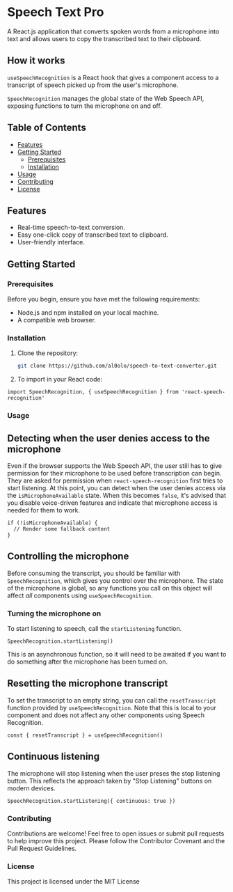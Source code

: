# Speech Text Pro

A React.js application that converts spoken words from a microphone into text and allows users to copy the transcribed text to their clipboard.

## How it works
`useSpeechRecognition` is a React hook that gives a component access to a transcript of speech picked up from the user's microphone.

`SpeechRecognition` manages the global state of the Web Speech API, exposing functions to turn the microphone on and off.

## Table of Contents

- [Features](#features)
- [Getting Started](#getting-started)
  - [Prerequisites](#prerequisites)
  - [Installation](#installation)
- [Usage](#usage)
- [Contributing](#contributing)
- [License](#license)

## Features

- Real-time speech-to-text conversion.
- Easy one-click copy of transcribed text to clipboard.
- User-friendly interface.


## Getting Started

### Prerequisites

Before you begin, ensure you have met the following requirements:

- Node.js and npm installed on your local machine.
- A compatible web browser.

### Installation

1. Clone the repository:

   ```bash
   git clone https://github.com/al0olo/speech-to-text-converter.git

2. To import in your React code:

`import SpeechRecognition, { useSpeechRecognition } from 'react-speech-recognition'`

### Usage

## Detecting when the user denies access to the microphone

Even if the browser supports the Web Speech API, the user still has to give permission for their microphone to be used before transcription can begin. They are asked for permission when `react-speech-recognition` first tries to start listening. At this point, you can detect when the user denies access via the `isMicrophoneAvailable` state. When this becomes `false`, it's advised that you disable voice-driven features and indicate that microphone access is needed for them to work.

```
if (!isMicrophoneAvailable) {
  // Render some fallback content
}
```
## Controlling the microphone

Before consuming the transcript, you should be familiar with `SpeechRecognition`, which gives you control over the microphone. The state of the microphone is global, so any functions you call on this object will affect _all_ components using `useSpeechRecognition`.

### Turning the microphone on

To start listening to speech, call the `startListening` function.

```
SpeechRecognition.startListening()
```

This is an asynchronous function, so it will need to be awaited if you want to do something after the microphone has been turned on.


## Resetting the microphone transcript

To set the transcript to an empty string, you can call the `resetTranscript` function provided by `useSpeechRecognition`. Note that this is local to your component and does not affect any other components using Speech Recognition.

```
const { resetTranscript } = useSpeechRecognition()
```

## Continuous listening

The microphone will stop listening when the user preses the stop listening button. This reflects the approach taken by "Stop Listening" buttons on modern devices.

```
SpeechRecognition.startListening({ continuous: true })
```



 ### Contributing
Contributions are welcome! Feel free to open issues or submit pull requests to help improve this project. Please follow the Contributor Covenant and the Pull Request Guidelines.

### License
This project is licensed under the MIT License
